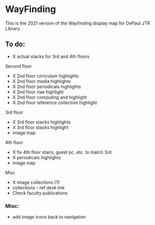 # WayFinding
This is the 2021 version of the Wayfinding display map for DePaul JTR Library.

## To do:
- X actual stacks for 3rd and 4th floors
 
 Second floor
 - X 2nd floor cirriculum highlights
 - X 2nd floor media highlights
 - X 2nd floor periodicals highlights
 - X 2nd floor riae highlight
 - X 2nd floor computing and highlight
 - X 2nd floor reference collection highlight


3rd floor
 - X 3rd floor stacks highlights
- X 3rd floor stacks highlight
- image map

4th floor
 - X fix 4th floor stairs, guest pc, etc. to match 3rd
 - X periodicals highlights
 - image map

Misc
- X image collections (?)
 - collections - ref desk link
 - Check faculty publications




### Misc:
- add image icons back to navigation

